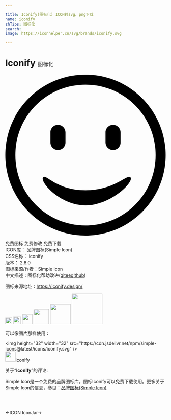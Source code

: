 ```yaml
---

title: Iconify(图标化) ICON转svg、png下载
name: iconify
zhTips: 图标化
search: 
image: https://iconhelper.cn/svg/brands/iconify.svg

---
```


# Iconify  <small style="font-size: 60%;font-weight: 100">图标化</small>

<div id="svg" class="svg-wrap">
<svg role="img" viewBox="0 0 24 24" xmlns="http://www.w3.org/2000/svg"><title>Iconify icon</title><path d="M12 19.5c3.75 0 7.159-3.379 6.768-4.125-.393-.75-2.268 1.875-6.768 1.875s-6-2.625-6.375-1.875S8.25 19.5 12 19.5zm4.125-12c.623 0 1.125.502 1.125 1.125v1.5c0 .623-.502 1.125-1.125 1.125A1.123 1.123 0 0115 10.125v-1.5c0-.623.502-1.125 1.125-1.125zm-8.25 0C8.498 7.5 9 8.002 9 8.625v1.5c0 .623-.502 1.125-1.125 1.125a1.123 1.123 0 01-1.125-1.125v-1.5c0-.623.502-1.125 1.125-1.125zM12 0C5.381 0 0 5.381 0 12s5.381 12 12 12 12-5.381 12-12S18.619 0 12 0zm0 1.5c5.808 0 10.5 4.692 10.5 10.5S17.808 22.5 12 22.5 1.5 17.808 1.5 12 6.192 1.5 12 1.5Z"/></svg>
</div>
<detail full-name='iconify'></detail>

<div class="detail-page">
<p>
<span><span class="badge-success badge">免费图标</span> <span class="badge-success badge">免费修改</span>  <span class="badge-success badge">免费下载</span> </span>
<br/>
<span>
ICON库：
<span class="badge-secondary badge">品牌图标(Simple Icon)</span> 
</span>
<br/>
<span>
CSS名称：
<span class="badge-secondary badge">iconify</span> 
</span>

<br/>
<span>
版本：
<span class="badge-secondary badge">2.8.0</span> 
</span>
<br/>
<span>图标来源/作者：<span class="badge-light badge">Simple Icon</span></span> 
<br/>
<span class="zh-detail">中文描述：<span class="badge-primary badge">图标化</span><span class="help-link"><span>帮助改进</span>(<a href="https://gitee.com/liuwave/icon-helper/edit/master/json/brands/iconify.json" target="_blank" rel="noopener noreferrer">gitee</a><a href="https://github.com/liuwave/icon-helper/edit/master/json/brands/iconify.json" target="_blank" rel="noopener noreferrer">github</a></span>)</span><br/>
</p>
</div><div class="description description alert alert-light"><p>图标来源地址：<a href="https://iconify.design/" target="_blank" rel="noopener noreferrer">https://iconify.design/</a></p></div>
<div class="alert alert-dark">
<img height="21" width="21" src="https://cdn.jsdelivr.net/npm/simple-icons@latest/icons/iconify.svg" />
<img height="24" width="24" src="https://cdn.jsdelivr.net/npm/simple-icons@latest/icons/iconify.svg" />
<img height="32" width="32" src="https://cdn.jsdelivr.net/npm/simple-icons@latest/icons/iconify.svg" />
<img height="48" width="48" src="https://cdn.jsdelivr.net/npm/simple-icons@latest/icons/iconify.svg" />
<img height="64" width="64" src="https://cdn.jsdelivr.net/npm/simple-icons@latest/icons/iconify.svg" />
<img height="96" width="96" src="https://cdn.jsdelivr.net/npm/simple-icons@latest/icons/iconify.svg" />

</div>
<div>
  <p>可以像图片那样使用：    
  </p>
  <div class="alert alert-primary" style="font-size: 14px">
    &lt;img height="32" width="32" src="https://cdn.jsdelivr.net/npm/simple-icons@latest/icons/iconify.svg" /&gt;
    <copy-btn content='<img height="32" width="32" src="https://cdn.jsdelivr.net/npm/simple-icons@latest/icons/iconify.svg" />'></copy-btn>
  </div>
  <div class="alert alert-secondary">
    <img height="32" width="32" src="https://cdn.jsdelivr.net/npm/simple-icons@latest/icons/iconify.svg" />iconify
    <copy-btn content="iconify" btn-title="复制图标名称"></copy-btn>
  </div>
</div>
<div class="icon-detail__container">
<p>关于“<b>Iconify</b>”的评论:</p>
</div>
<Vssue title="关于“Iconify”的评论" />
<div><p>Simple Icon是一个免费的品牌图标库。图标Iconify可以免费下载使用。更多关于  Simple Icon的信息，参见：<a target="_blank" href="https://iconhelper.cn/brands.html">品牌图标(Simple Icon)</a>
</p></div>


<div style="padding:2rem 0 " class="page-nav"><p class="inner"><span class="prev">←<router-link to="/icon/icon.html">ICON</router-link></span> <span class="next"><router-link to="/icon/iconjar.html">IconJar</router-link>→</span></p></div>

